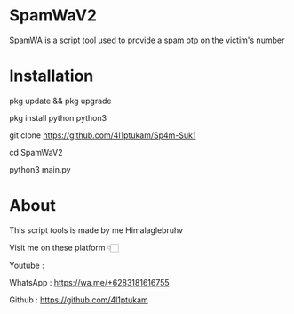 # SpamWaV2
SpamWA is a script tool used to provide a spam otp on the victim's number

# Installation 

pkg update && pkg upgrade

pkg install python python3

git clone https://github.com/4l1ptukam/Sp4m-Suk1

cd SpamWaV2

python3 main.py

# About 
This script tools is made by me Himalaglebruhv

Visit me on these platform 👇🏻

Youtube : 

WhatsApp : https://wa.me/+6283181616755

Github : https://github.com/4l1ptukam
